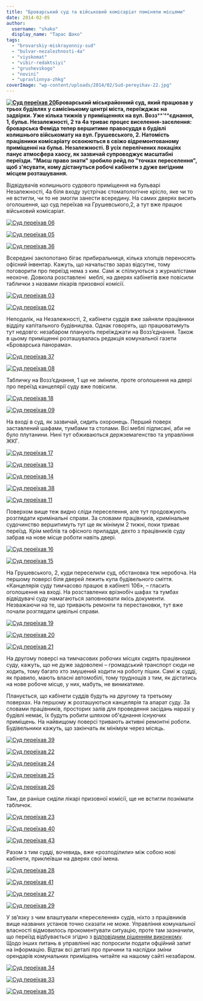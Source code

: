 ```yaml
---
title: "Броварський суд та військовий комісаріат поміняли місцями"
date: 2014-02-05
author: 
  username: "shako"
  display_name: "Тарас Шако"
tags: 
  - "brovarskiy-miskrayonniy-sud"
  - "bulvar-nezalezhnosti-4a"
  - "viyskomat"
  - "vibir-redaktsiyi"
  - "grushevskogo"
  - "novini"
  - "upravlinnya-zhkg"
coverImage: "wp-content/uploads/2014/02/Sud-pereyihav-22.jpg"
---
```


**[![Суд переїхав 20](https://mpz.brovary.org/wp-content/uploads/2014/02/Sud-pereyihav-20.jpg)](https://mpz.brovary.org/wp-content/uploads/2014/02/Sud-pereyihav-20.jpg)Броварський міськрайонний суд, який працював у трьох будівлях у самісінькому центрі міста, переїжджає на задвірки. Уже кілька тижнів у приміщеннях на вул. Возз****’****єднання, 1, бульв. Незалежності, 2 та 4а триває процес виселення-заселення: броварська Феміда тепер вершитиме правосуддя в будівлі колишнього військомату на вул. Грушевського, 2. Натомість працівники комісаріату освоюються в свіжо відремонтованому приміщенні на бульв. Незалежності. В усіх перелічених локаціях панує атмосфера хаосу, як зазвичай супроводжує масштабні переїзди. "Маєш право знати" зробило рейд по "точках переселення", щоб з'ясувати, кому дістануться робочі кабінети з дуже вигідним місцем розташування.**

Відвідувачів колишнього судового приміщення на бульварі Незалежності, 4а біля входу зустрічає стоматологічне крісло, яке чи то не встигли, чи то не змогли занести всередину. На самих дверях висить оголошення, що суд переїхав на Грушевського,2, а тут вже працює військовий комісаріат.

[![Суд переїхав 06](https://mpz.brovary.org/wp-content/uploads/2014/02/Sud-pereyihav-06.jpg)](https://mpz.brovary.org/wp-content/uploads/2014/02/Sud-pereyihav-06.jpg)

[![Суд переїхав 05](https://mpz.brovary.org/wp-content/uploads/2014/02/Sud-pereyihav-05.jpg)](https://mpz.brovary.org/wp-content/uploads/2014/02/Sud-pereyihav-05.jpg)

[![Суд переїхав 36](https://mpz.brovary.org/wp-content/uploads/2014/02/Sud-pereyihav-36.jpg)](https://mpz.brovary.org/wp-content/uploads/2014/02/Sud-pereyihav-36.jpg)

Всередині заклопотано бігає прибиральниця, кілька хлопців переносять офісний інвентар. Кажуть, що начальство зараз відсутнє, тому поговорити про переїзд нема з ким. Самі ж спілкуються з журналістами неохоче. Довкола розставлені  меблі, на дверях кабінетів вже повісили таблички з назвами лікарів призовної комісії.

[![Суд переїхав 03](https://mpz.brovary.org/wp-content/uploads/2014/02/Sud-pereyihav-03.jpg)](https://mpz.brovary.org/wp-content/uploads/2014/02/Sud-pereyihav-03.jpg)

[![Суд переїхав 02](https://mpz.brovary.org/wp-content/uploads/2014/02/Sud-pereyihav-02.jpg)](https://mpz.brovary.org/wp-content/uploads/2014/02/Sud-pereyihav-02.jpg)

Неподалік, на Незалежності, 2, кабінети суддів вже зайняли працівники відділу капітального будівництва. Однак говорять, що працюватимуть тут недовго: незабаром планують переїжджати на Возз’єднання. Також в цьому приміщенні розташувалась редакція комунальної газети «Броварська панорама».

[![Суд переїхав 37](https://mpz.brovary.org/wp-content/uploads/2014/02/Sud-pereyihav-37.jpg)](https://mpz.brovary.org/wp-content/uploads/2014/02/Sud-pereyihav-37.jpg)

[![Суд переїхав 08](https://mpz.brovary.org/wp-content/uploads/2014/02/Sud-pereyihav-08.jpg)](https://mpz.brovary.org/wp-content/uploads/2014/02/Sud-pereyihav-08.jpg)

Табличку на Возз’єднання, 1 ще не змінили, проте оголошення на двері про переїзд канцелярії суду вже повісили.

[![Суд переїхав 18](https://mpz.brovary.org/wp-content/uploads/2014/02/Sud-pereyihav-18.jpg)](https://mpz.brovary.org/wp-content/uploads/2014/02/Sud-pereyihav-18.jpg)

[![Суд переїхав 09](https://mpz.brovary.org/wp-content/uploads/2014/02/Sud-pereyihav-09.jpg)](https://mpz.brovary.org/wp-content/uploads/2014/02/Sud-pereyihav-09.jpg)

На вході в суд, як зазвичай, сидить охоронець. Перший поверх заставлений шафами, тумбами та столами. Всі меблі підписані, аби не було плутанини. Нині тут обживаються держземагенство та управління ЖКГ.

[![Суд переїхав 17](https://mpz.brovary.org/wp-content/uploads/2014/02/Sud-pereyihav-17.jpg)](https://mpz.brovary.org/wp-content/uploads/2014/02/Sud-pereyihav-17.jpg)

[![Суд переїхав 13](https://mpz.brovary.org/wp-content/uploads/2014/02/Sud-pereyihav-13.jpg)](https://mpz.brovary.org/wp-content/uploads/2014/02/Sud-pereyihav-13.jpg)

[![Суд переїхав 14](https://mpz.brovary.org/wp-content/uploads/2014/02/Sud-pereyihav-14.jpg)](https://mpz.brovary.org/wp-content/uploads/2014/02/Sud-pereyihav-14.jpg)

[![Суд переїхав 38](https://mpz.brovary.org/wp-content/uploads/2014/02/Sud-pereyihav-38.jpg)](https://mpz.brovary.org/wp-content/uploads/2014/02/Sud-pereyihav-38.jpg)

[![Суд переїхав 11](https://mpz.brovary.org/wp-content/uploads/2014/02/Sud-pereyihav-11.jpg)](https://mpz.brovary.org/wp-content/uploads/2014/02/Sud-pereyihav-11.jpg)

Поверхом вище теж видно сліди переселення, але тут продовжують розглядати кримінальні справи. За словами працівників, кримінальне судочинство вершитимуть тут ще як мінімум 2 тижні, поки триває переїзд. Крім меблів та офісного приладдя, дехто з працівників суду забрав на нове місце роботи навіть двері.

[![Суд переїхав 16](https://mpz.brovary.org/wp-content/uploads/2014/02/Sud-pereyihav-16.jpg)](https://mpz.brovary.org/wp-content/uploads/2014/02/Sud-pereyihav-16.jpg)

[![Суд переїхав 15](https://mpz.brovary.org/wp-content/uploads/2014/02/Sud-pereyihav-15.jpg)](https://mpz.brovary.org/wp-content/uploads/2014/02/Sud-pereyihav-15.jpg)

На Грушевського, 2, куди переселили суд, обстановка теж неробоча. На першому поверсі біля дверей лежить купа будівельного сміття. «Канцелярія суду тимчасово працює в кабінеті 106», – гласить оголошення на вході. На розставлених врізнобіч шафах та тумбах відвідувачі суду намагаються заповнювати якісь документи. Незважаючи на те, що тривають ремонти та перестановки, тут вже почали розглядати цивільні справи.

[![Суд переїхав 19](https://mpz.brovary.org/wp-content/uploads/2014/02/Sud-pereyihav-19.jpg)](https://mpz.brovary.org/wp-content/uploads/2014/02/Sud-pereyihav-19.jpg)

[![Суд переїхав 20](https://mpz.brovary.org/wp-content/uploads/2014/02/Sud-pereyihav-20.jpg)](https://mpz.brovary.org/wp-content/uploads/2014/02/Sud-pereyihav-20.jpg)

[![Суд переїхав 21](https://mpz.brovary.org/wp-content/uploads/2014/02/Sud-pereyihav-21.jpg)](https://mpz.brovary.org/wp-content/uploads/2014/02/Sud-pereyihav-21.jpg)

На другому поверсі на тимчасових робочих місцях сидять працівники суду, кажуть, що не дуже задоволені – громадський транспорт сюди не ходить, тому багато хто змушений ходити на роботу пішки. Самі ж судді, як правило, мають власні автомобілі, тому труднощів з тим, як дістатись на нове робоче місце, у них, мабуть, не виникатиме.

Планується, що кабінети суддів будуть на другому та третьому поверхах. На першому ж розташуються канцелярія та апарат суду. За словами працівників, просторих залів для проведення засідань наразі у будівлі немає, їх будуть робити шляхом об'єднання існуючих приміщень. На найвищому поверсі тривають активні ремонтні роботи. Будівельники кажуть, що закінчать як мінімум через місяць.

[![Суд переїхав 39](https://mpz.brovary.org/wp-content/uploads/2014/02/Sud-pereyihav-39.jpg)](https://mpz.brovary.org/wp-content/uploads/2014/02/Sud-pereyihav-39.jpg)

[![Суд переїхав 22](https://mpz.brovary.org/wp-content/uploads/2014/02/Sud-pereyihav-22.jpg)](https://mpz.brovary.org/wp-content/uploads/2014/02/Sud-pereyihav-22.jpg)

[![Суд переїхав 24](https://mpz.brovary.org/wp-content/uploads/2014/02/Sud-pereyihav-24.jpg)](https://mpz.brovary.org/wp-content/uploads/2014/02/Sud-pereyihav-24.jpg)

[![Суд переїхав 25](https://mpz.brovary.org/wp-content/uploads/2014/02/Sud-pereyihav-25.jpg)](https://mpz.brovary.org/wp-content/uploads/2014/02/Sud-pereyihav-25.jpg)

[![Суд переїхав 26](https://mpz.brovary.org/wp-content/uploads/2014/02/Sud-pereyihav-26.jpg)](https://mpz.brovary.org/wp-content/uploads/2014/02/Sud-pereyihav-26.jpg)

Там, де раніше сиділи лікарі призовної комісії, ще не встигли познімати табличок.

[![Суд переїхав 23](https://mpz.brovary.org/wp-content/uploads/2014/02/Sud-pereyihav-23.jpg)](https://mpz.brovary.org/wp-content/uploads/2014/02/Sud-pereyihav-23.jpg)

[![Суд переїхав 40](https://mpz.brovary.org/wp-content/uploads/2014/02/Sud-pereyihav-40.jpg)](https://mpz.brovary.org/wp-content/uploads/2014/02/Sud-pereyihav-40.jpg)

[![Суд переїхав 43](https://mpz.brovary.org/wp-content/uploads/2014/02/Sud-pereyihav-43.jpg)](https://mpz.brovary.org/wp-content/uploads/2014/02/Sud-pereyihav-43.jpg)

Разом з тим судді, вочевидь, вже «розподілили» між собою нові кабінети, приклеївши на дверях свої імена.

[![Суд переїхав 28](https://mpz.brovary.org/wp-content/uploads/2014/02/Sud-pereyihav-28.jpg)](https://mpz.brovary.org/wp-content/uploads/2014/02/Sud-pereyihav-28.jpg)

[![Суд переїхав 41](https://mpz.brovary.org/wp-content/uploads/2014/02/Sud-pereyihav-41.jpg)](https://mpz.brovary.org/wp-content/uploads/2014/02/Sud-pereyihav-41.jpg)

[![Суд переїхав 27](https://mpz.brovary.org/wp-content/uploads/2014/02/Sud-pereyihav-27.jpg)](https://mpz.brovary.org/wp-content/uploads/2014/02/Sud-pereyihav-27.jpg)

[![Суд переїхав 29](https://mpz.brovary.org/wp-content/uploads/2014/02/Sud-pereyihav-29.jpg)](https://mpz.brovary.org/wp-content/uploads/2014/02/Sud-pereyihav-29.jpg)

У зв’язку з чим влаштували «переселення» судів, ніхто з працівників вище названих установ точно сказати не може. Управління комунальної власності відмовилось прокоментувати ситуацію, проте там зазначили, що переїзд відбувається згідно з [відповідним рішенням виконкому](https://docs.brovary.org/p11395/14.01.2014/29). Щодо інших питань в управлінні нас попросили подати офційний запит на інформацію. Відтак всі деталі про причини та наслідки зміни орендарів комунальних приміщень читайте на нашому сайті незабаром.

[![Суд переїхав 34](https://mpz.brovary.org/wp-content/uploads/2014/02/Sud-pereyihav-34.jpg)](https://mpz.brovary.org/wp-content/uploads/2014/02/Sud-pereyihav-34.jpg)

[![Суд переїхав 33](https://mpz.brovary.org/wp-content/uploads/2014/02/Sud-pereyihav-33.jpg)](https://mpz.brovary.org/wp-content/uploads/2014/02/Sud-pereyihav-33.jpg)

[![Суд переїхав 35](https://mpz.brovary.org/wp-content/uploads/2014/02/Sud-pereyihav-35.jpg)](https://mpz.brovary.org/wp-content/uploads/2014/02/Sud-pereyihav-35.jpg)
